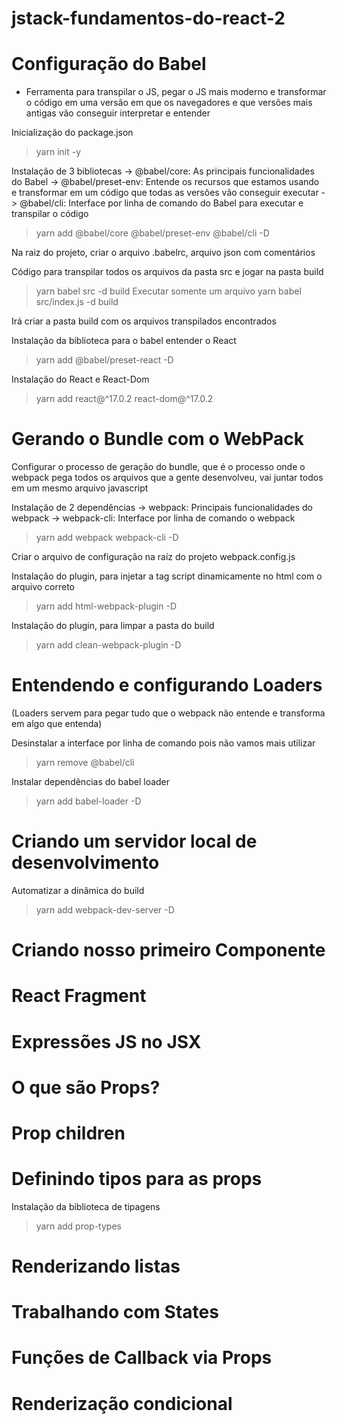 # jstack-fundamentos-do-react-2

# Configuração do Babel

- Ferramenta para transpilar o JS, pegar o JS mais moderno e transformar o código em uma versão em que os navegadores e que versões mais antigas vão conseguir interpretar e entender

Inicialização do package.json
  > yarn init -y

Instalação de 3 bibliotecas
  -> @babel/core: As principais funcionalidades do Babel
  -> @babel/preset-env: Entende os recursos que estamos usando e transformar em um código que todas as versões vão conseguir executar
  -> @babel/cli: Interface por linha de comando do Babel para executar e transpilar o código

  > yarn add @babel/core @babel/preset-env @babel/cli -D

Na raiz do projeto, criar o arquivo .babelrc, arquivo json com comentários

Código para transpilar todos os arquivos da pasta src e jogar na pasta build
  > yarn babel src -d build
Executar somente um arquivo
  > yarn babel src/index.js -d build

Irá criar a pasta build com os arquivos transpilados encontrados


Instalação da biblioteca para o babel entender o React
  > yarn add @babel/preset-react -D

Instalação do React e React-Dom
  > yarn add react@^17.0.2 react-dom@^17.0.2


# Gerando o Bundle com o WebPack

Configurar o processo de geração do bundle, que é o processo onde o webpack pega todos os arquivos que a gente desenvolveu, vai juntar todos em um mesmo arquivo javascript

Instalação de 2 dependências
  -> webpack: Principais funcionalidades do webpack
  -> webpack-cli: Interface por linha de comando o webpack

  > yarn add webpack webpack-cli -D

Criar o arquivo de configuração na raíz do projeto
webpack.config.js

Instalação do plugin, para injetar a tag script dinamicamente no html com o arquivo correto
  > yarn add html-webpack-plugin -D

Instalação do plugin, para limpar a pasta do build
  > yarn add clean-webpack-plugin -D


# Entendendo e configurando Loaders
(Loaders servem para pegar tudo que o webpack não entende e transforma em algo que entenda)


Desinstalar a interface por linha de comando pois não vamos mais utilizar
  > yarn remove @babel/cli

Instalar dependências do babel loader
  > yarn add babel-loader -D

# Criando um servidor local de desenvolvimento

Automatizar a dinâmica do build

  > yarn add webpack-dev-server -D


# Criando nosso primeiro Componente

# React Fragment

# Expressões JS no JSX

# O que são Props?

# Prop children

# Definindo tipos para as props

Instalação da biblioteca de tipagens
  > yarn add prop-types

# Renderizando listas

# Trabalhando com States

# Funções de Callback via Props

# Renderização condicional
